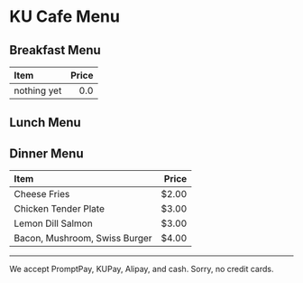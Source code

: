 # KU Cafe Menu

## Breakfast Menu

| Item                                   | Price |
|:---------------------------------------|------:|
| nothing yet                            |  0.0  |

## Lunch Menu

## Dinner Menu

| Item                                   | Price |
|:---------------------------------------|------:|
| Cheese Fries                           | $2.00 |
| Chicken Tender Plate                   | $3.00 |
| Lemon Dill Salmon                      | $3.00 |
| Bacon, Mushroom, Swiss Burger          | $4.00 |


---

We accept PromptPay, KUPay, Alipay, and cash. Sorry, no credit cards.
